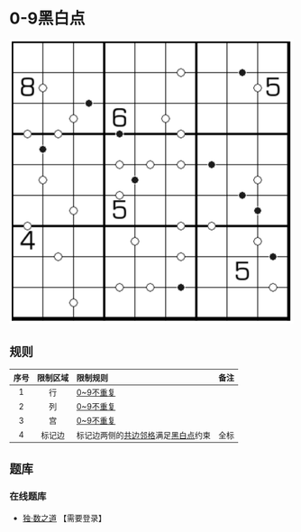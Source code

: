 # 0-9黑白点
<!-- START doctoc generated TOC please keep comment here to allow auto update -->
<!-- DON'T EDIT THIS SECTION, INSTEAD RE-RUN doctoc TO UPDATE -->

<!-- END doctoc generated TOC please keep comment here to allow auto update -->

![题](../../../images/sudoku/0-9黑白点.png)

## 规则

| 序号  | 限制区域 | 限制规则                  | 备注  |
|:---:|:----:|:----------------------|:---:|
|  1  |  行   | [0~9不重复]              |     |
|  2  |  列   | [0~9不重复]              |     |
|  3  |  宫   | [0~9不重复]              |     |
|  4  | 标记边  | 标记边两侧的[共边邻格]满足[黑白点]约束 | 全标  |

## 题库

### 在线题库

- [独·数之道](http://www.sudokufans.org.cn/lx/game.index.php?type=hb09) 【需要登录】

[0~9不重复]: ../../../rules/rules.md#0to9不重复
[共边邻格]: ../../../rules/rules.md#共边邻格
[黑白点]: ../../../rules/rules.md#黑白点
